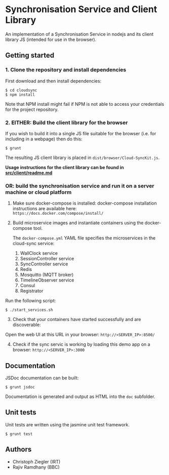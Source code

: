 # Synchronisation Service and Client Library

An implementation of a Synchronisation Service in nodejs and its client library JS (intended for use in the browser).


## Getting started

### 1. Clone the repository and install dependencies

First download and then install dependencies:

    $ cd cloudsync
    $ npm install

Note that NPM install might fail if NPM is not able to access your credentials for the
project repository.


### 2. EITHER: Build the client library for the browser

If you wish to build it into a single JS file suitable for the browser (i.e.
for including in a webpage) then do this:

    $ grunt

The resulting JS client library is placed in `dist/browser/Cloud-SyncKit.js`.

**Usage instructions for the client library can be found in [src/client/readme.md](src/client/readme.md)**


### OR: build the synchronisation service and run it on a server machine or cloud platform

1. Make sure docker-compose is installed:
    docker-compose installation instructions are available here: `https://docs.docker.com/compose/install/`


2. Build microservice images and instantiate containers using the docker-compose tool.

    The `docker-compose.yml` YAML file specifies the microservices in the cloud-sync service:
    1. WallClock service
    2. SessionController service
    3. SyncController service
    4. Redis
    5. Mosquitto (MQTT broker)
    6. TimelineObserver service
    7. Consul
    8. Registrator

  Run the following script:

    $ ./start_services.sh

3. Check that your containers have started successfully and are discoverable:

  Open the web UI at this URL in your browser: `http://<SERVER_IP>:8500/`
   

4. Check if the sync servic is working by loading this demo app on a browser: `http://<SERVER_IP>:3000`



## Documentation

JSDoc documentation can be built:

    $ grunt jsdoc

Documentation is generated and output as HTML into the `doc` subfolder.


## Unit tests

Unit tests are written using the jasmine unit test framework.

    $ grunt test



## Authors

 * Christoph Ziegler (IRT)
 * Rajiv Ramdhany (BBC)